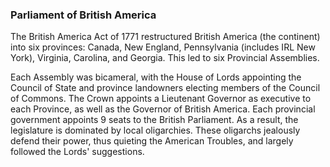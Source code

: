 ### Parliament of British America

The British America Act of 1771 restructured British America (the continent) into six provinces: Canada, New England, Pennsylvania (includes IRL New York), Virginia, Carolina, and Georgia. This led to six Provincial Assemblies.

Each Assembly was bicameral, with the House of Lords appointing the Council of State and province landowners electing members of the Council of Commons. The Crown appoints a Lieutenant Governor as executive to each Province, as well as the Governor of British America. Each provincial government appoints 9 seats to the British Parliament. As a result, the legislature is dominated by local oligarchies. These oligarchs jealously defend their power, thus quieting the American Troubles, and largely followed the Lords' suggestions.

<!-- * Wikipedia. _[Parliament](https://en.wikipedia.org/wiki/Parliament_of_Great_Britain)_ -->
